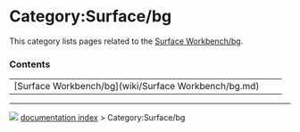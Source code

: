 # Category:Surface/bg
This category lists pages related to the [Surface Workbench/bg](Surface_Workbench/bg.md).

### Contents

|     |     |     |
| --- | --- | --- |
| [Surface Workbench/bg](wiki/Surface Workbench/bg.md) |



---
![](images/Right_arrow.png) [documentation index](../README.md) > Category:Surface/bg

